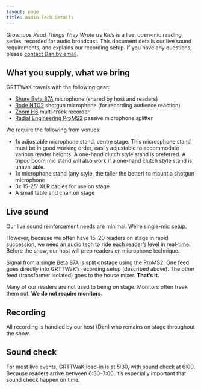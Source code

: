 ```yaml
---
layout: page
title: Audio Tech Details
---
```


*Grownups Read Things They Wrote as Kids* is a live, open-mic reading series, recorded for audio broadcast. This document details our live sound requirements, and explains our recording setup. If you have any questions, please <a href="mailto:dan@grownupsreadthingstheywroteaskids.com">contact Dan by email</a>.

## What you supply, what we bring

GRTTWaK travels with the following gear:

- <a href="http://www.shure.com/americas/products/microphones/beta/beta-87a-vocal-microphone">Shure Beta 87A</a> microphone (shared by host and readers)
- <a href="http://www.rode.com/microphones/ntg-2">Rode NTG2</a> shotgun microphone (for recording audience reaction)
- <a href="https://www.zoom-na.com/products/field-video-recording/field-recording/h6-handy-recorder">Zoom H6</a> multi-track recorder
- <a href="http://www.radialeng.com/proms2.php">Radial Engineering ProMS2</a> passive microphone splitter

We require the following from venues:

- 1x adjustable microphone stand, centre stage. This microsphone stand must be in good working order, easily adjustable to accommodate various reader heights. A one-hand clutch style stand is preferred. A tripod boom mic stand will also work if a one-hand clutch style stand is unavailable.
- 1x microphone stand (any style, the taller the better) to mount a shotgun microphone
- 3x 15-25' XLR cables for use on stage
- A small table and chair on stage

## Live sound
Our live sound reinforcement needs are minimal. We’re single-mic setup.

However, because we often have 15–20 readers on stage in rapid succession, we need an audio tech to ride each reader’s level in real-time. Before the show, our host will prep readers on microphone technique.

Signal from a single Beta 87A is split onstage using the ProMS2. One feed goes directly into GRTTWaK’s recording setup (described above). The other feed (transformer isolated) goes to the house mixer. <strong>That’s it.</strong>

Many of our readers are not used to being on stage. Monitors often freak them out. <strong>We do not require monitors.</strong>
<h2>Recording</h2>
All recording is handled by our host (Dan) who remains on stage throughout the show.
<h2>Sound check</h2>
For most live events, GRTTWaK load-in is at 5:30, with sound check at 6:00. Because readers arrive between 6:30–7:00, it’s especially important that sound check happen on time.